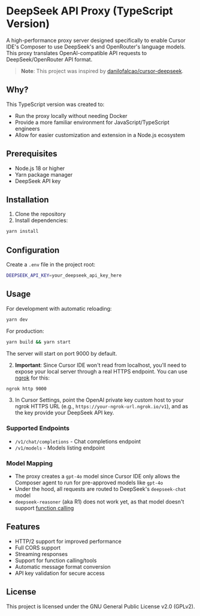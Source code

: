 # DeepSeek API Proxy (TypeScript Version)

A high-performance proxy server designed specifically to enable Cursor IDE's Composer to use DeepSeek's and OpenRouter's language models. This proxy translates OpenAI-compatible API requests to DeepSeek/OpenRouter API format.

> **Note**: This project was inspired by [danilofalcao/cursor-deepseek](https://github.com/danilofalcao/cursor-deepseek).

## Why?

This TypeScript version was created to:

- Run the proxy locally without needing Docker
- Provide a more familiar environment for JavaScript/TypeScript engineers
- Allow for easier customization and extension in a Node.js ecosystem

## Prerequisites

- Node.js 18 or higher
- Yarn package manager
- DeepSeek API key

## Installation

1. Clone the repository
2. Install dependencies:

```bash
yarn install
```

## Configuration

Create a `.env` file in the project root:

```bash
DEEPSEEK_API_KEY=your_deepseek_api_key_here
```

## Usage

For development with automatic reloading:

```bash
yarn dev
```

For production:

```bash
yarn build && yarn start
```

The server will start on port 9000 by default.

2. **Important**: Since Cursor IDE won't read from localhost, you'll need to expose your local server through a real HTTPS endpoint. You can use [ngrok](https://ngrok.com/) for this:

```bash
ngrok http 9000
```

3. In Cursor Settings, point the OpenAI private key custom host to your ngrok HTTPS URL (e.g., `https://your-ngrok-url.ngrok.io/v1`), and as the key provide your DeepSeek API key.

### Supported Endpoints

- `/v1/chat/completions` - Chat completions endpoint
- `/v1/models` - Models listing endpoint

### Model Mapping

- The proxy creates a `gpt-4o` model since Cursor IDE only allows the Composer agent to run for pre-approved models like `gpt-4o`
- Under the hood, all requests are routed to DeepSeek's `deepseek-chat` model
- `deepseek-reasoner` (aka R1) does not work yet, as that model doesn't support [function calling](https://api-docs.deepseek.com/guides/function_calling)

## Features

- HTTP/2 support for improved performance
- Full CORS support
- Streaming responses
- Support for function calling/tools
- Automatic message format conversion
- API key validation for secure access

## License

This project is licensed under the GNU General Public License v2.0 (GPLv2).
